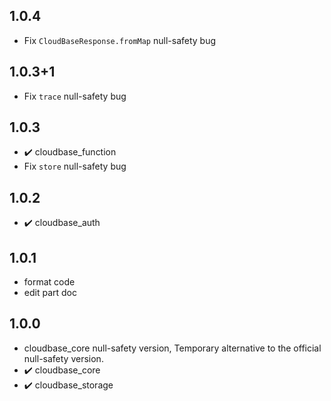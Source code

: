 ## 1.0.4
* Fix `CloudBaseResponse.fromMap` null-safety bug

## 1.0.3+1
* Fix `trace` null-safety bug

## 1.0.3
* ✔️ cloudbase_function
* Fix `store` null-safety bug

## 1.0.2
* ✔️ cloudbase_auth

## 1.0.1
* format code
* edit part doc

## 1.0.0
* cloudbase_core null-safety version, Temporary alternative to the official null-safety version.
* ✔️ cloudbase_core
* ✔️ cloudbase_storage
